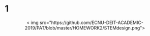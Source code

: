 # 1
<div align="center">< img src="https://github.com/ECNU-DEIT-ACADEMIC-2019/PAT/blob/master/HOMEWORK2/STEMdesign.png"> </div>  
